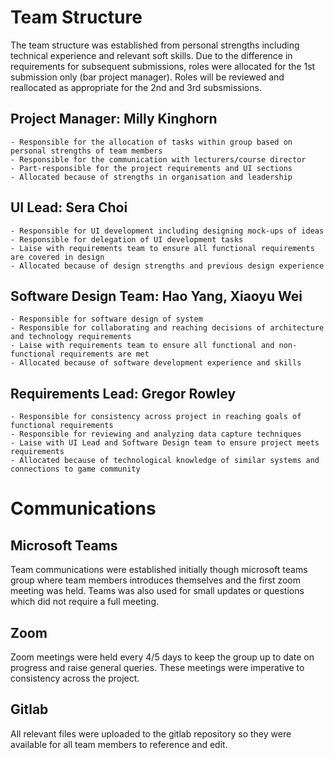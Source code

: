 # Team Structure

The team structure was established from personal strengths including technical experience and relevant soft skills. Due to the difference in requirements for subsequent submissions, roles were allocated for the 1st submission only (bar project manager). Roles will be reviewed and reallocated as appropriate for the 2nd and 3rd subsmissions.

## Project Manager: Milly Kinghorn

```
- Responsible for the allocation of tasks within group based on personal strengths of team members
- Responsible for the communication with lecturers/course director
- Part-responsible for the project requirements and UI sections
- Allocated because of strengths in organisation and leadership
```

## UI Lead: Sera Choi

```
- Responsible for UI development including designing mock-ups of ideas
- Responsible for delegation of UI development tasks
- Laise with requirements team to ensure all functional requirements are covered in design
- Allocated because of design strengths and previous design experience
```

## Software Design Team: Hao Yang, Xiaoyu Wei

```
- Responsible for software design of system
- Responsible for collaborating and reaching decisions of architecture and technology requirements
- Laise with requirements team to ensure all functional and non-functional requirements are met
- Allocated because of software development experience and skills
```

## Requirements Lead: Gregor Rowley

```
- Responsible for consistency across project in reaching goals of functional requirements
- Responsible for reviewing and analyzing data capture techniques
- Laise with UI Lead and Software Design team to ensure project meets requirements
- Allocated because of technological knowledge of similar systems and connections to game community
```

# Communications

## Microsoft Teams

Team communications were established initially though microsoft teams group where team members introduces themselves and the first zoom meeting was held. Teams was also used for small updates or questions which did not require a full meeting.

## Zoom

Zoom meetings were held every 4/5 days to keep the group up to date on progress and raise general queries. These meetings were imperative to consistency across the project.

## Gitlab

All relevant files were uploaded to the gitlab repository so they were available for all team members to reference and edit.